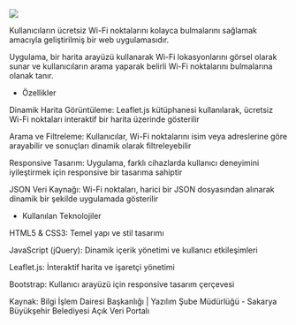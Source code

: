 <img src="https://github.com/volkanparlak/ucretsiz-wifi-noktalari/blob/main/kisavideo.gif?raw=true" width="auto">

Kullanıcıların ücretsiz Wi-Fi noktalarını kolayca bulmalarını sağlamak amacıyla geliştirilmiş bir web uygulamasıdır.

Uygulama, bir harita arayüzü kullanarak Wi-Fi lokasyonlarını görsel olarak sunar ve kullanıcıların arama yaparak belirli Wi-Fi noktalarını bulmalarına olanak tanır.

- Özellikler

Dinamik Harita Görüntüleme: Leaflet.js kütüphanesi kullanılarak, ücretsiz Wi-Fi noktaları interaktif bir harita üzerinde gösterilir

Arama ve Filtreleme: Kullanıcılar, Wi-Fi noktalarını isim veya adreslerine göre arayabilir ve sonuçları dinamik olarak filtreleyebilir

Responsive Tasarım: Uygulama, farklı cihazlarda kullanıcı deneyimini iyileştirmek için responsive bir tasarıma sahiptir

JSON Veri Kaynağı: Wi-Fi noktaları, harici bir JSON dosyasından alınarak dinamik bir şekilde uygulamada gösterilir

- Kullanılan Teknolojiler

HTML5 & CSS3: Temel yapı ve stil tasarımı

JavaScript (jQuery): Dinamik içerik yönetimi ve kullanıcı etkileşimleri

Leaflet.js: İnteraktif harita ve işaretçi yönetimi

Bootstrap: Kullanıcı arayüzü için responsive tasarım çerçevesi

Kaynak: Bilgi İşlem Dairesi Başkanlığı | Yazılım Şube Müdürlüğü - Sakarya Büyükşehir Belediyesi Açık Veri Portalı
